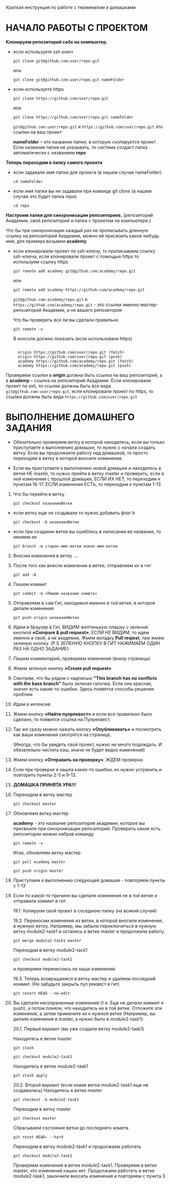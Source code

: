 Краткая инструкция по работе с терминалом и домашками

# **НАЧАЛО РАБОТЫ С ПРОЕКТОМ**

**Клонируем репозиторий себе на компьютер.**

- если используете ssh ключ

  `git clone git@github.com:user/repo.git`

  или

  `git clone git@github.com:user/repo.git nameFolder`

- если используете https

  `git clone https://github.com/user/repo.git`

  или

  `git clone https://github.com/user/repo.git nameFolder`

  `git@github.com:user/repo.git` и `https://github.com/user/repo.git` это ссылки на ваш проект

  **nameFolder** – это название папки, в которую скопируется проект. Если название папки не указывать, то система создаст папку автоматически с названием **repo**

**Теперь переходим в папку самого проекта**

- если задавали имя папки для проекта (в нашем случае nameFolder)

  `cd nameFolder`

- если имя папки вы не задавали при команде git clone (в нашем случае это будет папка repo)
  
  `cd repo`

**Настроим папки для синхронизации репозиториев.** (репозиторий Академии, свой репозиторий и папка с проектом на компьютере.)

Что бы при синхронизации каждый раз не прописывать длинную ссылку на репозиторий Академии, можно ей присвоить какое-нибудь имя, для примера возьмем **academy**

- если клонировали проект по ssh-ключу, то прописываем ссылку ssh-ключа, если клонировали проект с помощью https то используем ссылку https

  `git remote add academy git@github.com:academy/repo.git`

  или

  `git remote add academy https://github.com/academy/repo.git`

  `git@github.com:academy/repo.git` и `https://github.com/academy/repo.git` - это ссылки именно мастер-репозиторий Академии, а не вашего репозитория

  Что бы проверить все ли вы сделали правильно

  `git remote -v`

  В консоле должно показать (если использовали https)

  ```

    origin https://github.com/user/repo.git (fetch)
    origin https://github.com/user/repo.git (push)
    academy https://github.com/academy/repo.git (fetch)
    academy https://github.com/academy/repo.git (push)

  ```

Проверяем ссылки в **origin** должна быть ссылка на ваш репозиторий, а в **academy** – ссылка на репозиторий Академии. Если клонировали проект по ssh, то ссылки должны быть все вида `git@github.com:user/repo.git`, если клонировали проект по https, то ссылки должны быть вида `https://github.com/user/repo.git`

# **ВЫПОЛНЕНИЕ ДОМАШНЕГО ЗАДАНИЯ**

- Обязательно проверяем ветку в которой находитесь, если вы только приступаете к выполнению домашки, то нужно с начала создать ветку. Если вы продолжаете работу над домашкой, то просто переходим в ветку в которой вносили изменения.

- Если вы приступаете к выполнению новой домашки и находитесь в ветке НЕ master, то нужно прейти в ветку master и проверить, если в ней изменения с прошлой домашки, ЕСЛИ ИХ НЕТ, то переходим к пунктам 16-17. ЕСЛИ изменения ЕСТЬ, то переходим к пунктам 1-13

1. Что бы перейти в ветку

   `git checkout названиеВетки`

- если ветку еще не создавали то нужно добавить флаг b

  `git checkout -b названиеВетки`

- если при создании ветки вы ошиблись в написании ее названия, то меняем ее

  `git branch -m старое-имя-ветки новое-имя-ветки`

2. Вносим изменения в ветку ....

3. После того как внесли изменения в ветке, отправляем их в гит

   `git add -A`

4. Пишем коммит

   `git commit -m «Пишем название комета»`

5. Отправляем в сам Гит, находимся именно в той ветке, в которой делали изменения

   `git push origin названиеВетки`

6. Идем в браузер в Гит, ВИДИМ желтенькую плашку с зеленой кнопкой **«Compare & pull request»**, ЕСЛИ НЕ ВИДИМ, то идем именно в свой, а не академии, Жмем вкладку **Pull reqiest**, там жмем зеленую кнопку. (P.S ЗЕЛЕНУЮ КНОПКУ В ГИТ НАЖИМАЕМ ОДИН РАЗ НА ОДНО ЗАДАНИЕ)

7. Пишем комментарий, проверяем изменения (внизу страницы)

8. Жмем зеленую кнопку **«Create pull request»**

9. Смотрим, что бы рядом с надписью **"This branch has no conflicts with the base branch"** была зеленая галочка. Если она красная, значит есть какие-то ошибки. Здесь появятся способы решения проблем

10. Идем в интенсив

11. Жмем кнопку **«Найти пулреквест»** и если все правильно было сделано, то появится ссылка на Пулреквест.

12. Так же сразу можно нажать кнопку **«Опубликовать»** и посмотреть как ваши изменения смотрятся на странице.

    (Иногда, что бы увидеть свой проект, нужно не много подождать. И обязательно чистить кэш, иначе не будет видно изменений)

13. Жмем кнопку **«Отправить на проверку»**. ЖДЕМ проверки.

14. Если при проверке я нашла какие-то ошибки, их нужно устранить и повторить пункты 2-5 и 9-13.

15. **ДОМАШКА ПРИНЯТА УРА!!!**

16. Переходим в ветку мастер

    `git checkout master`

17. Обновляем ветку мастер

    **academy** - это название репозитория академии, которое вы присвоили при синхронизации репозиторий. Проверить какие есть репозитории можно набрав команду

    `git remote -v`

    Итак, обновляем ветку мастер

    `git pull academy master`

    `git push origin master`

18. Приступаем к выполнению следующей домашке - повторяем пункты с 1-13

19. Если по какой-то причине вы сделали изменения не в той ветке и отправили коммит в гит.

    19.1. Копируем свой проект в соседнюю папку (на всякий случай)

    19.2. Переносим изменения из ветки, в которой вносили изменения, в нужную ветку. Например, мы забыли переключиться в нужную ветку module2-task1 и остались в ветке master и продолжили работу.

    `git merge module2-task1 master`

    Переходим в ветку module2-tack1

    `git checkout module2-task1`

    и проверяем перенеслись ли наши изменения.

    19.3. Теперь возвращаемся в ветку мастер и удаляем последний коммит. (Не забудьте закрыть пул реквест в гит)

    `git revert HEAD --no-edit`

20. Вы сделали несохраненные изменения (т.е. Еще не делали коммит и push), а потом поняли, что находитесь не в той ветке. Отложите эти изменения, а затем примените их к нужной ветке (Например, вы делали изменения в master, а нужно было в module2-task1):

    20.1. Первый вариант (вы уже создали ветку module2-task1)

    Находитесь в ветке master

    `git stash`

    `git checkout module2-task1`

    Находитесь в ветке module2-task1

    `git stash apply`

    20.2. Второй вариант (если новая ветка module2-task1 еще не создавалась) Находитесь в ветке master

    `git checkout -b module2-task1`

    Переходим в ветку master

    `git checkout master`

    Сбрасываем состояние ветки до последнего комета

    `git reset HEAD~ --hard`

    Переходим в ветку module2-task1 и продолжаем работать

    `git checkout module2-task1`

    Проверяем изменения в ветке module2-task1. Проверяем в ветке master, что изменений наших нет. Продолжаем работать в ветке module2-task1, закончили вносить изменения и повторяем с пункта 3
